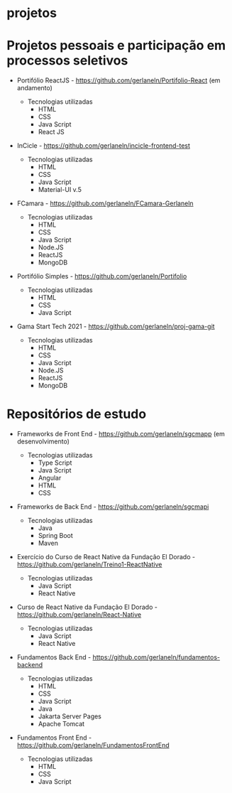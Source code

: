 # projetos
    
# Projetos pessoais e participação em processos seletivos

- Portifólio ReactJS - https://github.com/gerlaneln/Portifolio-React (em andamento)
  - Tecnologias utilizadas
    - HTML
    - CSS
    - Java Script
    - React JS

- InCicle - https://github.com/gerlaneln/incicle-frontend-test
  - Tecnologias utilizadas
    - HTML
    - CSS
    - Java Script
    - Material-UI v.5

- FCamara - https://github.com/gerlaneln/FCamara-Gerlaneln
  - Tecnologias utilizadas
    - HTML
    - CSS
    - Java Script
    - Node.JS
    - ReactJS
    - MongoDB

- Portifólio Simples - https://github.com/gerlaneln/Portifolio
  - Tecnologias utilizadas
    - HTML
    - CSS
    - Java Script

- Gama Start Tech 2021 - https://github.com/gerlaneln/proj-gama-git
  - Tecnologias utilizadas
    - HTML
    - CSS
    - Java Script
    - Node.JS
    - ReactJS
    - MongoDB

# Repositórios de estudo

- Frameworks de Front End - https://github.com/gerlaneln/sgcmapp (em desenvolvimento)
  - Tecnologias utilizadas
    - Type Script
    - Java Script
    - Angular
    - HTML
    - CSS

- Frameworks de Back End - https://github.com/gerlaneln/sgcmapi
  - Tecnologias utilizadas
    - Java
    - Spring Boot
    - Maven

- Exercício do Curso de React Native da Fundação El Dorado - https://github.com/gerlaneln/Treino1-ReactNative
  - Tecnologias utilizadas
    - Java Script
    - React Native

- Curso de React Native da Fundação El Dorado - https://github.com/gerlaneln/React-Native
  - Tecnologias utilizadas
    - Java Script
    - React Native

- Fundamentos Back End - https://github.com/gerlaneln/fundamentos-backend
  - Tecnologias utilizadas
    - HTML
    - CSS
    - Java Script
    - Java
    - Jakarta Server Pages
    - Apache Tomcat

- Fundamentos Front End - https://github.com/gerlaneln/FundamentosFrontEnd
  - Tecnologias utilizadas
    - HTML
    - CSS
    - Java Script

